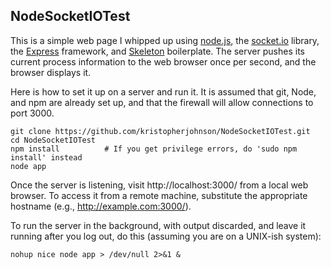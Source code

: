 ## NodeSocketIOTest

This is a simple web page I whipped up using [node.js](http://nodejs.org/), the [socket.io](http://socket.io/) library, the [Express](http://expressjs.com) framework, and [Skeleton](http://getskeleton.com) boilerplate. The server pushes its current process information to the web browser once per second, and the browser displays it.

Here is how to set it up on a server and run it.  It is assumed that git, Node, and npm are already set up, and that the firewall will allow connections to port 3000.

    git clone https://github.com/kristopherjohnson/NodeSocketIOTest.git
    cd NodeSocketIOTest
    npm install          # If you get privilege errors, do 'sudo npm install' instead
    node app

Once the server is listening, visit http://localhost:3000/ from a local web browser.  To access it from a remote machine, substitute the appropriate hostname (e.g., http://example.com:3000/).

To run the server in the background, with output discarded, and leave it running after you log out, do this (assuming you are on a UNIX-ish system):

    nohup nice node app > /dev/null 2>&1 &
